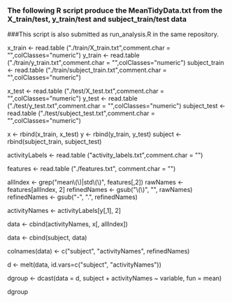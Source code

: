 ### The following R script produce the MeanTidyData.txt from the X_train/test, y_train/test and subject_train/test data
###This script is also submitted as run_analysis.R in the same repository.

<!-- -->

x_train <- read.table ("./train/X_train.txt",comment.char = "",colClasses="numeric")
y_train <- read.table ("./train/y_train.txt",comment.char = "",colClasses="numeric")
subject_train <- read.table ("./train/subject_train.txt",comment.char = "",colClasses="numeric")

x_test <- read.table ("./test/X_test.txt",comment.char = "",colClasses="numeric")
y_test <- read.table ("./test/y_test.txt",comment.char = "",colClasses="numeric")
subject_test <- read.table ("./test/subject_test.txt",comment.char = "",colClasses="numeric")

x <- rbind(x_train, x_test)
y <- rbind(y_train, y_test)
subject <- rbind(subject_train, subject_test)

activityLabels <- read.table ("activity_labels.txt",comment.char = "")

features <- read.table ("./features.txt", comment.char = "")

allIndex <- grep("mean\\(\\)|std\\(\\)", features[,2])
rawNames <- features[allIndex, 2]
refinedNames <- gsub("\\(\\)", "", rawNames)
refinedNames <- gsub("-", ".", refinedNames)

activityNames <- activityLabels[y[,1], 2]

data <- cbind(activityNames, x[, allIndex])

data <- cbind(subject, data)

colnames(data) <- c("subject", "activityNames", refinedNames)

d <- melt(data, id.vars=c("subject", "activityNames"))

dgroup <- dcast(data = d, subject + activityNames ~ variable, fun = mean)

dgroup
